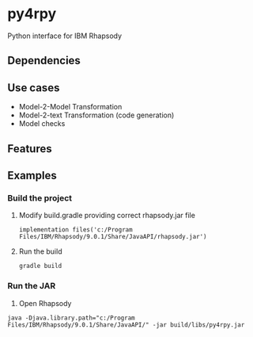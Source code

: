# py4rpy

Python interface for IBM Rhapsody

## Dependencies

## Use cases

- Model-2-Model Transformation
- Model-2-text Transformation (code generation)
- Model checks

## Features

## Examples

### Build the project

1. Modify build.gradle providing correct rhapsody.jar file
    ~~~
    implementation files('c:/Program Files/IBM/Rhapsody/9.0.1/Share/JavaAPI/rhapsody.jar')
    ~~~
2. Run the build
    ~~~
    gradle build
    ~~~

### Run the JAR

1. Open Rhapsody

~~~
java -Djava.library.path="c:/Program Files/IBM/Rhapsody/9.0.1/Share/JavaAPI/" -jar build/libs/py4rpy.jar
~~~
